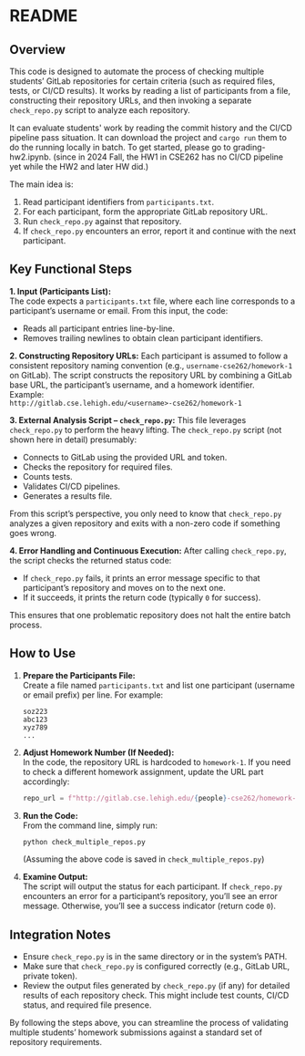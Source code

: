 # README

## Overview
This code is designed to automate the process of checking multiple students’ GitLab repositories for certain criteria (such as required files, tests, or CI/CD results). It works by reading a list of participants from a file, constructing their repository URLs, and then invoking a separate `check_repo.py` script to analyze each repository.

It can evaluate students' work by reading the commit history and the CI/CD pipeline pass situation. It can download the project and  `cargo run` them to do the running locally in batch. To get started, please go to grading-hw2.ipynb. (since in 2024 Fall, the HW1 in CSE262 has no CI/CD pipeline yet while the HW2 and later HW did.)

The main idea is:
1. Read participant identifiers from `participants.txt`.
2. For each participant, form the appropriate GitLab repository URL.
3. Run `check_repo.py` against that repository.
4. If `check_repo.py` encounters an error, report it and continue with the next participant.

## Key Functional Steps

**1. Input (Participants List):**  
The code expects a `participants.txt` file, where each line corresponds to a participant’s username or email. From this input, the code:
- Reads all participant entries line-by-line.
- Removes trailing newlines to obtain clean participant identifiers.

**2. Constructing Repository URLs:**
Each participant is assumed to follow a consistent repository naming convention (e.g., `username-cse262/homework-1` on GitLab). The script constructs the repository URL by combining a GitLab base URL, the participant’s username, and a homework identifier.  
Example:  
`http://gitlab.cse.lehigh.edu/<username>-cse262/homework-1`

**3. External Analysis Script – `check_repo.py`:**
This file leverages `check_repo.py` to perform the heavy lifting. The `check_repo.py` script (not shown here in detail) presumably:
- Connects to GitLab using the provided URL and token.
- Checks the repository for required files.
- Counts tests.
- Validates CI/CD pipelines.
- Generates a results file.

From this script’s perspective, you only need to know that `check_repo.py` analyzes a given repository and exits with a non-zero code if something goes wrong.

**4. Error Handling and Continuous Execution:**
After calling `check_repo.py`, the script checks the returned status code:
- If `check_repo.py` fails, it prints an error message specific to that participant’s repository and moves on to the next one.
- If it succeeds, it prints the return code (typically `0` for success).

This ensures that one problematic repository does not halt the entire batch process.

## How to Use

1. **Prepare the Participants File:**  
   Create a file named `participants.txt` and list one participant (username or email prefix) per line. For example:  
   ```
   soz223
   abc123
   xyz789
   ...
   ```

2. **Adjust Homework Number (If Needed):**  
   In the code, the repository URL is hardcoded to `homework-1`. If you need to check a different homework assignment, update the URL part accordingly:
   ```python
   repo_url = f"http://gitlab.cse.lehigh.edu/{people}-cse262/homework-2"
   ```

3. **Run the Code:**  
   From the command line, simply run:
   ```bash
   python check_multiple_repos.py
   ```
   (Assuming the above code is saved in `check_multiple_repos.py`)

4. **Examine Output:**  
   The script will output the status for each participant. If `check_repo.py` encounters an error for a participant’s repository, you’ll see an error message. Otherwise, you’ll see a success indicator (return code `0`).

## Integration Notes

- Ensure `check_repo.py` is in the same directory or in the system’s PATH.
- Make sure that `check_repo.py` is configured correctly (e.g., GitLab URL, private token).
- Review the output files generated by `check_repo.py` (if any) for detailed results of each repository check. This might include test counts, CI/CD status, and required file presence.

By following the steps above, you can streamline the process of validating multiple students’ homework submissions against a standard set of repository requirements.